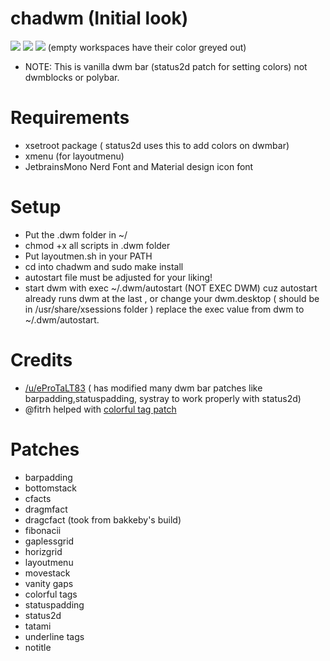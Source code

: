 # chadwm (Initial look)

<img src="https://github.com/siduck76/chadwm/blob/main/screenshots/initial_look.png">
<img src="https://github.com/siduck76/chadwm/blob/main/screenshots/col_layout.png">

<img src="https://github.com/siduck76/chadwm/blob/main/screenshots/occ_act_tags.png">
(empty workspaces have their color greyed out)

- NOTE: This is vanilla dwm bar (status2d patch for setting colors) not dwmblocks or polybar. 

# Requirements

- xsetroot package ( status2d uses this to add colors on dwmbar)
- xmenu (for layoutmenu)
- JetbrainsMono Nerd Font and Material design icon font

# Setup 

- Put the .dwm folder in ~/
- chmod +x all scripts in .dwm folder
- Put layoutmen.sh in your PATH 
- cd into chadwm and sudo make install
- autostart file must be adjusted for your liking!
- start dwm with exec ~/.dwm/autostart (NOT EXEC DWM) cuz autostart already runs dwm at the last , or change your dwm.desktop ( should be in /usr/share/xsessions folder ) replace the exec value from dwm to ~/.dwm/autostart.

# Credits 

- [/u/eProTaLT83](https://www.reddit.com/user/eProTaLT83) ( has modified many dwm bar patches like barpadding,statuspadding, systray to work properly with status2d)
- @fitrh helped with [colorful tag patch](https://github.com/fitrh/dwm/issues/1)

# Patches

- barpadding 
- bottomstack
- cfacts
- dragmfact 
- dragcfact (took from bakkeby's build)
- fibonacii
- gaplessgrid
- horizgrid
- layoutmenu 
- movestack 
- vanity gaps
- colorful tags
- statuspadding 
- status2d
- tatami 
- underline tags
- notitle

